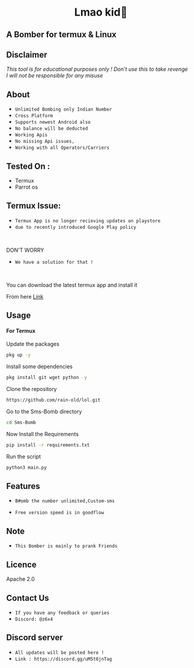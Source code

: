 <h1 align="center">Lmao kid🥵<br>

## A Bomber for termux & Linux

## Disclaimer
*This tool is for educational purposes only !*
_Don't use this to take revenge_<br />
*I will not be responsible for any misuse*

## About
* `Unlimited Bombing only Indian Number`
* `Cross Platform`
* `Supports newest Android also`
* `No balance will be deducted`
* `Working Apis`
* `No missing Api issues,`
* `Working with all Operators/Carriers`

## Tested On :
<ul>
  <li>Termux</li>
  <li>Parrot os</li>
</ul>

## Termux Issue:
* `Termux App is no longer recieving updates on playstore`
* `due to recently introduced Google Play policy `
<br>

DON'T WORRY
* `We have a solution for that !`
<br>


You can download the latest termux app and install it

From here <a href="https://f-droid.org/repo/com.termux_118.apk">Link</a>

## Usage



#### For Termux

Update the packages
```bash
pkg up -y
```
Install some dependencies
```bash
pkg install git wget python -y
```
Clone the repository
```bash
https://github.com/rain-old/lol.git
```
Go to the Sms-Bomb directory
```bash
cd Sms-Bomb
```
Now Install the Requirements 
```bash
pip install -r requirements.txt
```
Run the script
```bash
python3 main.py
```


## Features
* `B#omb the number unlimited,Custom-sms`

* `Free version speed is in goodflow`


## Note
* `This Bomber is mainly to prank Friends`

## Licence
Apache 2.0


## Contact Us
* `If you have any feedback or queries`
* `Discord: @z6x4`


## Discord server

* `All updates will be posted here !`
* `Link : https://discord.gg/uM5t8jnTag`


